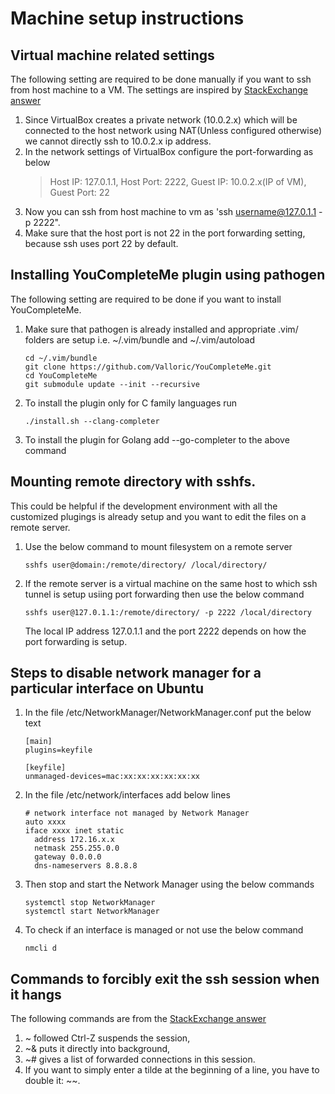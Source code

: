# Machine setup instructions

## Virtual machine related settings
The following setting are required to be done manually if you want to ssh
from host machine to a VM. The settings are inspired by [StackExchange answer](https://unix.stackexchange.com/questions/145997/trying-to-ssh-to-local-vm-ubuntu-with-putty)
1. Since VirtualBox creates a private network (10.0.2.x) which will be connected
   to the host network using NAT(Unless configured otherwise) we cannot directly
   ssh to 10.0.2.x ip address.
2. In the network settings of VirtualBox configure the port-forwarding as below
   > Host IP: 127.0.1.1, Host Port: 2222, Guest IP: 10.0.2.x(IP of VM), Guest Port: 22
3. Now you can ssh from host machine to vm as 'ssh username@127.0.1.1 -p 2222".
4. Make sure that the host port is not 22 in the port forwarding setting, because
   ssh uses port 22 by default.

## Installing YouCompleteMe plugin using pathogen
The following setting are required to be done if you want to install YouCompleteMe.
1. Make sure that pathogen is already installed and appropriate .vim/ folders are setup
   i.e. ~/.vim/bundle and ~/.vim/autoload
   ```
   cd ~/.vim/bundle
   git clone https://github.com/Valloric/YouCompleteMe.git
   cd YouCompleteMe
   git submodule update --init --recursive
   ```
2. To install the plugin only for C family languages run
   ```
   ./install.sh --clang-completer
   ```
3. To install the plugin for Golang add --go-completer to the above command

## Mounting remote directory with sshfs.
This could be helpful if the development environment with all the customized
plugings is already setup and you want to edit the files on a remote server.
1. Use the below command to mount filesystem on a remote server 
   ```
   sshfs user@domain:/remote/directory/ /local/directory/
   ```
2. If the remote server is a virtual machine on the same host to which ssh
   tunnel is setup usiing port forwarding then use the below command
   ```
   sshfs user@127.0.1.1:/remote/directory/ -p 2222 /local/directory
   ```
   The local IP address 127.0.1.1 and the port 2222 depends on how the port
   forwarding is setup.

## Steps to disable network manager for a particular interface on Ubuntu
1. In the file /etc/NetworkManager/NetworkManager.conf put the below text
   ```
   [main]
   plugins=keyfile
   
   [keyfile]
   unmanaged-devices=mac:xx:xx:xx:xx:xx:xx
   ```
2. In the file /etc/network/interfaces add below lines
   ```
   # network interface not managed by Network Manager
   auto xxxx 
   iface xxxx inet static
     address 172.16.x.x
     netmask 255.255.0.0
     gateway 0.0.0.0
     dns-nameservers 8.8.8.8
   ```
3. Then stop and start the Network Manager using the below commands
   ```
   systemctl stop NetworkManager
   systemctl start NetworkManager
   ```
4. To check if an interface is managed or not use the below command
   ```
   nmcli d
   ```
## Commands to forcibly exit the ssh session when it hangs
The following commands are from the [StackExchange answer](https://superuser.com/questions/467398/how-do-i-exit-a-ssh-connection)
1. ~ followed Ctrl-Z suspends the session,
2. ~& puts it directly into background,
3. ~# gives a list of forwarded connections in this session.
4. If you want to simply enter a tilde at the beginning of a line, you have to double it: ~~.



